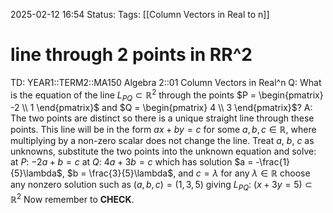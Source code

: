 2025-02-12 16:54
Status: 
Tags: [[Column Vectors in Real to n]]
# line through 2 points in RR^2 

TD: YEAR1::TERM2::MA150 Algebra 2::01 Column Vectors in Real^n 
Q: What is the equation of the line $L_{PQ} \subset \mathbb{R}^2$ through the points $P = \begin{pmatrix} -2 \\ 1 \end{pmatrix}$ and $Q = \begin{pmatrix} 4 \\ 3 \end{pmatrix}$?
A: The two points are distinct so there is a unique straight line through these points.
This line will be in the form $ax + by = c$ for some $a, b, c \in \mathbb{R}$, where multiplying by a non-zero scalar does not change the line.
Treat $a$, $b$, $c$ as unknowns, substitute the two points into the unknown equation and solve:
at $P$: $-2a + b = c$
at $Q$: $4a + 3b = c$
which has solution $a = -\frac{1}{5}\lambda$, $b = \frac{3}{5}\lambda$, and $c = \lambda$ for any $\lambda \in \mathbb{R}$
choose any nonzero solution such as $(a, b, c) = (1, 3, 5)$
giving $L_{PQ}$: $(x + 3y = 5) \subset \mathbb{R}^2$
Now remember to __CHECK__.
<!--ID: 1739379537830-->
